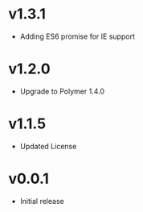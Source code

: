 v1.3.1
==================
* Adding ES6 promise for IE support

v1.2.0
==================
* Upgrade to Polymer 1.4.0

v1.1.5
==================
* Updated License

v0.0.1
==================
* Initial release
